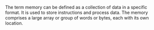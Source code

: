 The term memory can be defined as a collection of data in a specific format. It is used to store instructions and process data. The memory comprises a large array or group of words or bytes, each with its own location.